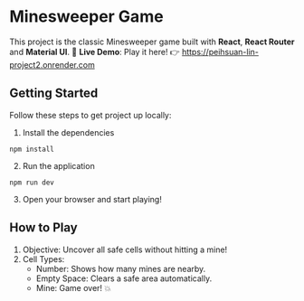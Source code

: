 # Minesweeper Game

This project is the classic Minesweeper game built with **React**, **React Router** and **Material UI**.
🚀 **Live Demo**: Play it here! 👉 https://peihsuan-lin-project2.onrender.com

## Getting Started
Follow these steps to get project up locally:

1. Install the dependencies
```
npm install
```
2. Run the application
```
npm run dev
```
3. Open your browser and start playing!

## How to Play
1. Objective: Uncover all safe cells without hitting a mine!
2. Cell Types:
   - Number: Shows how many mines are nearby.
   - Empty Space: Clears a safe area automatically.
   - Mine: Game over! 💥
